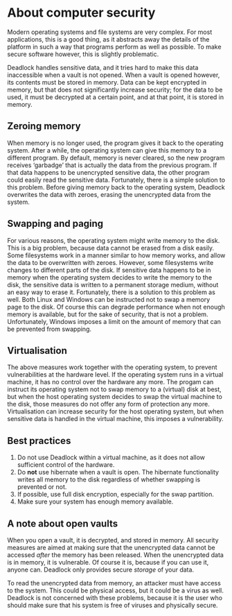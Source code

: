 About computer security
=======================

Modern operating systems and file systems are very complex.
For most applications, this is a good thing, as it abstracts
away the details of the platform in such a way that programs
perform as well as possible. To make secure software however,
this is slightly problematic.

Deadlock handles sensitive data, and it tries hard to make
this data inaccessible when a vault is not opened.
When a vault is opened however, its contents must be stored
in memory. Data can be kept encrypted in memory, but that
does not significantly increase security; for the data to
be used, it must be decrypted at a certain point, and at that
point, it is stored in memory.

Zeroing memory
--------------
When memory is no longer used, the program gives it back to
the operating system. After a while, the operating system
can give this memory to a different program. By default,
memory is never cleared, so the new program receives ‘garbadge’
that is actually the data from the previous program.
If that data happens to be unencrypted sensitive data,
the other program could easily read the sensitive data.
Fortunately, there is a simple solution to this problem.
Before giving memory back to the operating system,
Deadlock overwrites the data with zeroes, erasing the
unencrypted data from the system.

Swapping and paging
-------------------
For various reasons, the operating system might write memory
to the disk. This is a big problem, because data cannot
be erased from a disk easily. Some filesystems work in
a manner similar to how memory works, and allow the data
to be overwritten with zeroes. However, some filesystems
write changes to different parts of the disk. If sensitive
data happens to be in memory when the operating system decides
to write the memory to the disk, the sensitive data is written
to a permanent storage medium, without an easy way to erase it.
Fortunately, there is a solution to this problem as well.
Both Linux and Windows can be instructed not to swap a memory page
to the disk. Of course this can degrade performance when not enough
memory is available, but for the sake of security, that is not a problem.
Unfortunately, Windows imposes a limit on the amount of memory that
can be prevented from swapping.

Virtualisation
--------------
The above measures work together with the operating system,
to prevent vulnerabilities at the hardware level.
If the operating system runs in a virtual machine, it has no
control over the hardware any more. The progam can instruct
its operating system not to swap memory to a (virtual) disk at best,
but when the host operating system decides to swap the virtual
machine to the disk, those measures do not offer any form of
protection any more. Virtualisation can increase security for
the host operating system, but when sensitive data is handled
in the virtual machine, this imposes a vulnerability.

Best practices
--------------
 1. Do not use Deadlock within a virtual machine,
    as it does not allow sufficient control of the hardware.
 2. Do **not** use hibernate when a vault is open.
	The hibernate functionality writes all memory to the disk
	regardless of whether swapping is prevented or not.
 3. If possible, use full disk encryption, especially for the swap
    partition.
 4. Make sure your system has enough memory available.
 
A note about open vaults
------------------------
When you open a vault, it is decrypted, and stored in memory.
All security measures are aimed at making sure that the
unencrypted data cannot be accessed _after_ the memory
has been released. When the unencrypted data is in memory,
it is vulnerable. Of course it is, because if you can use it,
anyone can. Deadlock only provides secure _storage_ of your data.

To read the unencrypted data from memory, an attacker must have
access to the system. This could be physical access, but it 
could be a virus as well. Deadlock is not concerned with these
problems, because it is the user who should make sure that
his system is free of viruses and physically secure.